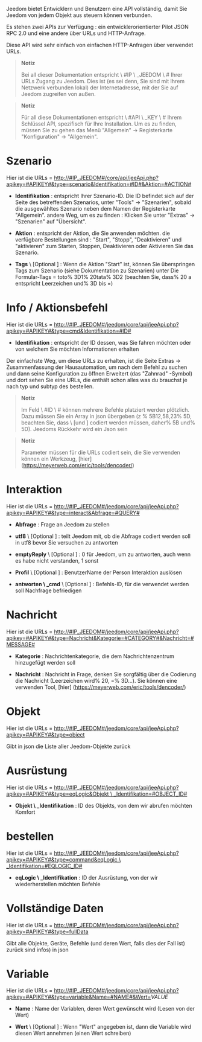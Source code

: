 Jeedom bietet Entwicklern und Benutzern eine API
vollständig, damit Sie Jeedom von jedem Objekt aus steuern können
verbunden.

Es stehen zwei APIs zur Verfügung : ein entwicklerorientierter Pilot
JSON RPC 2.0 und eine andere über URLs und HTTP-Anfrage.

Diese API wird sehr einfach von einfachen HTTP-Anfragen über verwendet
URLs.

> **Notiz**
>
> Bei all dieser Dokumentation entspricht \ #IP \ _JEEDOM \ # Ihrer URLs
> Zugang zu Jeedom. Dies ist (es sei denn, Sie sind mit Ihrem Netzwerk verbunden
> lokal) der Internetadresse, mit der Sie auf Jeedom zugreifen
> von außen.

> **Notiz**
>
> Für all diese Dokumentationen entspricht \ #API \ _KEY \ # Ihrem Schlüssel
> API, spezifisch für Ihre Installation. Um es zu finden, müssen Sie zu gehen
> das Menü &quot;Allgemein&quot; → Registerkarte &quot;Konfiguration&quot; → &quot;Allgemein&quot;.

Szenario 
========

Hier ist die URLs =
[http://\#IP\_JEEDOM\#/core/api/jeeApi.php?apikey=\#APIKEY\#&type=scenario&Identifikation=\#ID\#&Aktion=\#ACTION\#](http://#IP_JEEDOM#/core/api/jeeApi.php?apikey=#APIKEY#&type=scenario&Identifikation=#ID#&Aktion=#ACTION#)

-   **Identifikation** : entspricht Ihrer Szenario-ID. Die ID befindet sich auf der
    Seite des betreffenden Szenarios, unter &quot;Tools&quot; → &quot;Szenarien&quot;, sobald die
    ausgewähltes Szenario neben dem Namen der Registerkarte &quot;Allgemein&quot;. andere
    Weg, um es zu finden : Klicken Sie unter &quot;Extras&quot; → &quot;Szenarien&quot; auf
    &quot;Übersicht&quot;.

-   **Aktion** : entspricht der Aktion, die Sie anwenden möchten. die
    verfügbare Bestellungen sind : &quot;Start&quot;, &quot;Stopp&quot;, &quot;Deaktivieren&quot; und
    &quot;aktivieren&quot; zum Starten, Stoppen, Deaktivieren oder
    Aktivieren Sie das Szenario.

-   **Tags** \ [Optional \] : Wenn die Aktion &quot;Start&quot; ist, können Sie überspringen
    Tags zum Szenario (siehe Dokumentation zu Szenarien) unter
    Die Formular-Tags = toto% 3D1% 20tata% 3D2 (beachten Sie, dass% 20 a entspricht
    Leerzeichen und% 3D bis =)

Info / Aktionsbefehl 
====================

Hier ist die URLs =
[http://\#IP\_JEEDOM\#/jeedom/core/api/jeeApi.php?apikey=\#APIKEY\#&type=cmd&Identifikation=\#ID\#](http://#IP_JEEDOM#/jeedom/core/api/jeeApi.php?apikey=#APIKEY#&type=cmd&Identifikation=#ID#)

-   **Identifikation** : entspricht der ID dessen, was Sie fahren möchten oder von welchem
    Sie möchten Informationen erhalten

Der einfachste Weg, um diese URLs zu erhalten, ist die Seite Extras →
Zusammenfassung der Hausautomation, um nach dem Befehl zu suchen und dann seine Konfiguration zu öffnen
Erweitert (das &quot;Zahnrad&quot; -Symbol) und dort sehen Sie eine URLs, die enthält
schon alles was du brauchst je nach typ und subtyp des
bestellen.

> **Notiz**
>
> Im Feld \ #ID \ # können mehrere Befehle platziert werden
> plötzlich. Dazu müssen Sie ein Array in json übergeben (z
> % 5B12,58,23% 5D, beachten Sie, dass \ [und \] codiert werden müssen, daher% 5B
> und% 5D). Jeedoms Rückkehr wird ein Json sein

> **Notiz**
>
> Parameter müssen für die URLs codiert sein, die Sie verwenden können
> ein Werkzeug, [hier] (https://meyerweb.com/eric/tools/dencoder/)

Interaktion 
===========

Hier ist die URLs =
[http://\#IP\_JEEDOM\#/jeedom/core/api/jeeApi.php?apikey=\#APIKEY\#&type=interact&Abfrage=\#QUERY\#](http://#IP_JEEDOM#/jeedom/core/api/jeeApi.php?apikey=#APIKEY#&type=interact&Abfrage=#QUERY#)

-   **Abfrage** : Frage an Jeedom zu stellen

-   **utf8** \ [Optional \] : teilt Jeedom mit, ob die Abfrage codiert werden soll
    in utf8 bevor Sie versuchen zu antworten

-   **emptyReply** \ [Optional \] : 0 für Jeedom, um zu antworten, auch wenn es
    habe nicht verstanden, 1 sonst

-   **Profil** \ [Optional \] : BenutzerName der Person
    Interaktion auslösen

-   **antworten \ _cmd** \ [Optional \] : Befehls-ID, für die verwendet werden soll
    Nachfrage befriedigen

Nachricht 
=======

Hier ist die URLs =
[http://\#IP\_JEEDOM\#/jeedom/core/api/jeeApi.php?apikey=\#APIKEY\#&type=Nachricht&Kategorie=\#CATEGORY\#&Nachricht=\#MESSAGE\#](http://#IP_JEEDOM#/jeedom/core/api/jeeApi.php?apikey=#APIKEY#&type=Nachricht&Kategorie=#CATEGORY#&Nachricht=#MESSAGE#)

-   **Kategorie** : Nachrichtenkategorie, die dem Nachrichtenzentrum hinzugefügt werden soll

-   **Nachricht** : Nachricht in Frage, denken Sie sorgfältig über die Codierung
    die Nachricht (Leerzeichen wird% 20, =% 3D…). Sie können eine verwenden
    Tool, [hier] (https://meyerweb.com/eric/tools/dencoder/)

Objekt 
=====

Hier ist die URLs =
[http://\#IP\_JEEDOM\#/jeedom/core/api/jeeApi.php?apikey=\#APIKEY\#&type=object](http://#IP_JEEDOM#/jeedom/core/api/jeeApi.php?apikey=#APIKEY#&type=object)

Gibt in json die Liste aller Jeedom-Objekte zurück

Ausrüstung 
==========

Hier ist die URLs =
[http://\#IP\_JEEDOM\#/jeedom/core/api/jeeApi.php?apikey=\#APIKEY\#&type=eqLogic&Objekt \ _Identifikation=\#OBJECT\_ID\#](http://#IP_JEEDOM#/jeedom/core/api/jeeApi.php?apikey=#APIKEY#&type=eqLogic&object_Identifikation=#OBJECT_ID#)

-   **Objekt \ _Identifikation** : ID des Objekts, von dem wir abrufen möchten
    Komfort

bestellen 
========

Hier ist die URLs =
[http://\#IP\_JEEDOM\#/jeedom/core/api/jeeApi.php?apikey=\#APIKEY\#&type=command&eqLogic \ _Identifikation=\#EQLOGIC\_ID\#](http://#IP_JEEDOM#/jeedom/core/api/jeeApi.php?apikey=#APIKEY#&type=command&eqLogic_Identifikation=#EQLOGIC_ID#)

-   **eqLogic \ _Identifikation** : ID der Ausrüstung, von der wir wiederherstellen möchten
    Befehle

Vollständige Daten 
=========

Hier ist die URLs =
[http://\#IP\_JEEDOM\#/jeedom/core/api/jeeApi.php?apikey=\#APIKEY\#&type=fullData](http://#IP_JEEDOM#/jeedom/core/api/jeeApi.php?apikey=#APIKEY#&type=fullData)

Gibt alle Objekte, Geräte, Befehle (und deren Wert, falls dies der Fall ist) zurück
sind infos) in json

Variable 
========

Hier ist die URLs =
[http://\#IP\_JEEDOM\#/jeedom/core/api/jeeApi.php?apikey=\#APIKEY\#&type=variable&Name=\#NAME\#&Wert=](http://#IP_JEEDOM#/jeedom/core/api/jeeApi.php?apikey=#APIKEY#&type=variable&Name=#NAME#&Wert=)*VALUE*

-   **Name** : Name der Variablen, deren Wert gewünscht wird (Lesen von
    der Wert)

-   **Wert** \ [Optional \] : Wenn &quot;Wert&quot; angegeben ist, dann die Variable
    wird diesen Wert annehmen (einen Wert schreiben)


